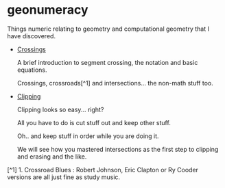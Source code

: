 # geonumeracy
Things numeric relating to geometry and computational geometry that I have discovered.

* [Crossings](/docs/crossings.md)

  A brief introduction to segment crossing, the notation and basic equations.

  Crossings, crossroads[^1] and intersections... the non-math stuff too.
  
* [Clipping](/docs/clipping.md)

  Clipping looks so easy... right? 

  All you have to do is cut stuff out and keep other stuff. 

  Oh.. and keep stuff in order while you are doing it.

  We will see how you mastered intersections as the first step to clipping and erasing and the like.




[^1] 1. Crossroad Blues : Robert Johnson, Eric Clapton or Ry Cooder versions are all just fine as study music.
